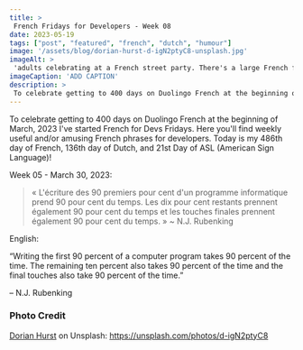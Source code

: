 ```yaml
---
title: >
 French Fridays for Developers - Week 08
date: 2023-05-19
tags: ["post", "featured", "french", "dutch", "humour"]
image: '/assets/blog/dorian-hurst-d-igN2ptyC8-unsplash.jpg'
imageAlt: >
 'adults celebrating at a French street party. There's a large French flag waving in a breeze and confetti thrown up and falling down in the air'
imageCaption: 'ADD CAPTION'
description: >
 To celebrate getting to 400 days on Duolingo French at the beginning of March, 2023 I've started French for Devs Fridays. Here you'll find  useful and/or amusing French phrases for developers. ~ L'écriture des 90 premiers pour cent d'un programme informatique prend 90 pour cent du temps. Les dix pour cent restants prennent également 90 pour cent du temps et les touches finales prennent également 90 pour cent du temps. ~ Read the full post for the translation.
---
```


To celebrate getting to 400 days on Duolingo French at the beginning of March, 2023 I've started French for Devs Fridays. Here you'll find weekly useful and/or amusing French phrases for developers. 
Today is my 486th day of French, 136th day of Dutch, and 21st Day of ASL (American Sign Language)!

Week 05 - March 30, 2023:

>« L'écriture des 90 premiers pour cent d'un programme informatique prend 90 pour cent du temps. Les dix pour cent restants prennent également 90 pour cent du temps et les touches finales prennent également 90 pour cent du temps. »
>~ N.J. Rubenking

English:  

“Writing the first 90 percent of a computer program takes 90 percent of the time. The remaining ten percent also takes 90 percent of the time and the final touches also take 90 percent of the time.”

– N.J. Rubenking


### Photo Credit

[Dorian Hurst](https://unsplash.com/@soyd) on Unsplash: https://unsplash.com/photos/d-igN2ptyC8